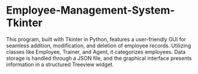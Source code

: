 # Employee-Management-System-Tkinter
This program, built with Tkinter in Python, features a user-friendly GUI for seamless addition, modification, and deletion of employee records. Utilizing classes like Employee, Trainer, and Agent, it categorizes employees. Data storage is handled through a JSON file, and the graphical interface presents information in a structured Treeview widget.
